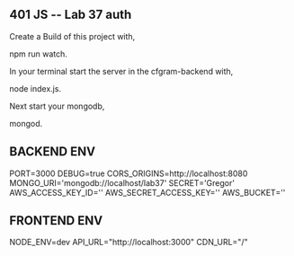 ## 401 JS -- Lab 37 auth

Create a Build of this project with,

npm run watch.

In your terminal start the server in the cfgram-backend with,

node index.js.

Next start your mongodb,

mongod.

## BACKEND ENV

PORT=3000
DEBUG=true
CORS_ORIGINS=http://localhost:8080
MONGO_URI='mongodb://localhost/lab37'
SECRET='Gregor'
AWS_ACCESS_KEY_ID='<a aws access key id>'
AWS_SECRET_ACCESS_KEY='<a aws secret access key>'
AWS_BUCKET='<a aws bucket>'

## FRONTEND ENV

NODE_ENV=dev
API_URL="http://localhost:3000"
CDN_URL="/"
